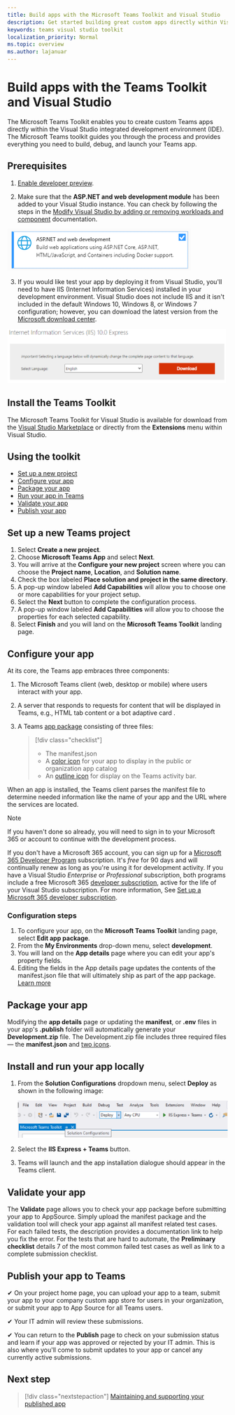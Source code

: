 ```yaml
---
title: Build apps with the Microsoft Teams Toolkit and Visual Studio
description: Get started building great custom apps directly within Visual Studio with the Microsoft Teams Toolkit
keywords: teams visual studio toolkit
localization_priority: Normal
ms.topic: overview
ms.author: lajanuar
---
```


# Build apps with the Teams Toolkit and Visual Studio

The Microsoft Teams Toolkit enables you to create custom Teams apps directly within the Visual Studio integrated development environment (IDE). The Microsoft Teams toolkit guides you through the process and provides everything you need to build, debug, and launch your Teams app.

## Prerequisites

1. [Enable developer preview](../resources/dev-preview/developer-preview-intro.md#enable-developer-preview).

1. Make sure that the **<span>ASP.NE</span>T and web development module** has been added to your Visual Studio instance. You can check by following the steps in the [Modify Visual Studio by adding or removing workloads and component](/visualstudio/install/modify-visual-studio?view=vs-2019&preserve-view=true) documentation.

![visual studio asp.net module](../assets/images/visual-studio-web-dev-module.png)

3. If you would like test your app by deploying it from Visual Studio, you'll need to have IIS (Internet Information Services) installed in your development environment. Visual Studio does not include IIS and it isn't included in the default Windows 10, Windows 8, or Windows 7 configuration; however, you can download the latest version from the [Microsoft download center](https://www.microsoft.com/download/details.aspx?id=48264).

![IIS download page view](../assets/images/iis.png)

## Install the Teams Toolkit

The Microsoft Teams Toolkit for Visual Studio is available for download from the [Visual Studio Marketplace](https://marketplace.visualstudio.com/items?itemName=TeamsDevApp.vsteamstemplate) or directly from the **Extensions** menu within Visual Studio.

## Using the toolkit

- [Set up a new project](#set-up-a-new-teams-project)
- [Configure your app](#configure-your-app)
- [Package your app](#package-your-app)
- [Run your app in Teams](#install-and-run-your-app-locally)
- [Validate your app](#validate-your-app)
- [Publish your app](#publish-your-app-to-teams)

## Set up a new Teams project

1. Select **Create a new project**.
1. Choose **Microsoft Teams App** and select **Next**.
1. You will arrive at the **Configure your new project** screen where you can choose the **Project name**, **Location**, and **Solution name**.
1. Check the box labeled **Place solution and project in the same directory**.
1. A pop-up window labeled **Add Capabilities** will allow you to choose one or more capabilities for your project setup.
1. Select the **Next** button to complete the configuration process.
1. A pop-up window labeled **Add Capabilities** will allow you to choose the properties for each selected capability.
1. Select **Finish** and you will  land on the **Microsoft Teams Toolkit** landing page.

## Configure your app

At its core, the Teams app embraces three components:

  1. The Microsoft Teams client (web, desktop or mobile) where users interact with your app.
  1. A server that responds to requests for content that will be displayed in Teams, e.g., HTML tab content or a bot adaptive card .
  1. A Teams [app package](/concepts/build-and-test/apps-package.md) consisting of three files:

      > [!div class="checklist"]
      >
      > - The manifest.json
      > - A [color icon](../resources/schema/manifest-schema.md#icons) for your app to display in the public or organization app catalog
      > - An [outline icon](../resources/schema/manifest-schema.md#icons) for display on the Teams activity bar.

When an app is installed, the Teams client parses the manifest file to determine needed information like the name of your app and the URL where the services are located.

> [!NOTE]
>If you haven't done so already, you will need to sign in to your Microsoft 365  or account to continue with the development process.
>
> If you don't have a Microsoft 365 account, you can sign up for a [Microsoft 365 Developer Program](https://developer.microsoft.com/microsoft-365/dev-program) subscription. It's *free* for 90 days and will continually renew as long as you're using it for development activity. If you have a Visual Studio *Enterprise* or *Professional* subscription, both programs include a free Microsoft 365 [developer subscription](https://aka.ms/MyVisualStudioBenefits), active for the life of your Visual Studio subscription. For more information, See [Set up a Microsoft 365 developer subscription](https://docs.microsoft.com/office/developer-program/office-365-developer-program-get-started).
>

### Configuration steps

1. To configure your app, on the **Microsoft Teams Toolkit** landing page, select **Edit app package**.
1. From the **My Environments** drop-down menu, select **development**.
1. You will land on the **App details** page where you can edit your app's property fields.
1. Editing the fields in the App details page updates the contents of the manifest.json file that will ultimately ship as part of the app package. [Learn more](https://aka.ms/teams-toolkit-manifest)

## Package your app

Modifying the **app details** page or updating the **manifest**, or **.env** files in your app's  **.publish** folder will automatically generate your **Development.zip** file. The Development.zip file includes three required files — the **manifest.json** and [two icons](../concepts/build-and-test/apps-package.md#app-icons).

## Install and run your app locally

1. From the **Solution Configurations** dropdown menu, select **Deploy** as shown in the following image:

    ![Solution configurations menu](../assets/images/solution-configurations.png)

2. Select the **IIS Express + Teams** button.

1. Teams will launch and the app installation dialogue should appear in the Teams client.

## Validate your app

The **Validate** page allows you to check your app package before submitting your app to AppSource. Simply upload the manifest package and the validation tool will check your app against all manifest related test cases. For each failed tests, the description provides a documentation link to help you fix the error. For the tests that are hard to automate, the **Preliminary checklist** details 7 of the most common failed test cases as well as link to a complete submission checklist.

## Publish your app to Teams

✔ On your project home page, you can upload your app to a team, submit your app to your company custom app store for users in your organization, or submit your app to App Source for all Teams users.

✔ Your IT admin will review these submissions.

✔  You can return to the **Publish** page to check on your submission status and learn if your app was approved or rejected by your IT admin. This is also where you'll come to submit updates to your app or cancel any currently active submissions.

## Next step

> [!div class="nextstepaction"]
> [Maintaining and supporting your published app](../concepts/deploy-and-publish/appsource/post-publish/overview.md)
>
